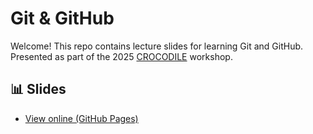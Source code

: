# Git & GitHub 

Welcome! This repo contains lecture slides for learning Git and GitHub.
Presented as part of the 2025 [CROCODILE](https://www.cesm.ucar.edu/events/regional-ocean-modeling-mom6-community-earth-system-model-framework) workshop. 

## 📊 Slides
- [View online (GitHub Pages)](https://crocodile-cesm.github.io/git-lecture-2025/)


